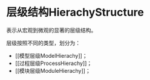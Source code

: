 # 层级结构HierachyStructure


表示从宏观到微观的显著的层级结构。

层级按照不同的类型，划分为：
- [[模型层级ModelHierachy]]；
- [[过程层级ProcessHierachy]]；
- [[模块层级ModuleHierachy]]；